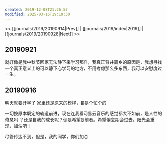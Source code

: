 ```yaml
---
created: 2019-12-08T21:26:57
modified: 2025-03-16T19:19:30
---
```


<< [[journals/2019/20190914|Prev]] | [[journals/2019/index|2019]] | [[journals/2019/20190928|Next]] >>

## 20190921

就好像是我中秋节回家无法静下来学习那样，我真正背井离乡的原因是，我想寻找一个真正意义上的可以静下心学习的地方，不用考虑那么多东西，我可以安慰度过一生。

## 20190916

明天就要开学了 家里还是原来的模样，都是个忙个的

一切按原本既定的轨道前进，现在连我看网易云音乐的感觉都大不如前，是人性的倦怠吗 ？还是自我的成长呢？倒是希望是前者。希望倦怠期会过去，阳光会重现，加油吧！

尽管传达不到，但是，我的同学，你们加油
